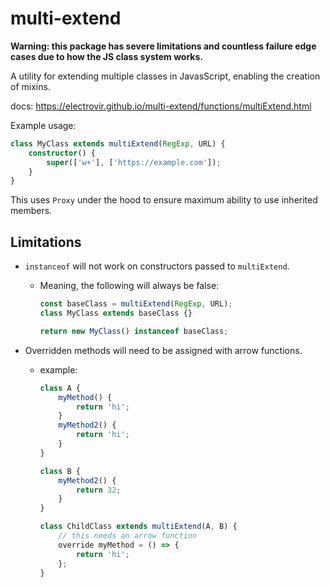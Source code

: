 # multi-extend

**Warning: this package has severe limitations and countless failure edge cases due to how the JS class system works.**

A utility for extending multiple classes in JavasScript, enabling the creation of mixins.

docs: https://electrovir.github.io/multi-extend/functions/multiExtend.html

Example usage:

```typescript
class MyClass extends multiExtend(RegExp, URL) {
    constructor() {
        super(['w+'], ['https://example.com']);
    }
}
```

This uses `Proxy` under the hood to ensure maximum ability to use inherited members.

## Limitations

-   `instanceof` will not work on constructors passed to `multiExtend`.

    -   Meaning, the following will always be false:

        ```typescript
        const baseClass = multiExtend(RegExp, URL);
        class MyClass extends baseClass {}

        return new MyClass() instanceof baseClass;
        ```

-   Overridden methods will need to be assigned with arrow functions.

    -   example:

        ```typescript
        class A {
            myMethod() {
                return 'hi';
            }
            myMethod2() {
                return 'hi';
            }
        }

        class B {
            myMethod2() {
                return 32;
            }
        }

        class ChildClass extends multiExtend(A, B) {
            // this needs an arrow function
            override myMethod = () => {
                return 'hi';
            };
        }
        ```

